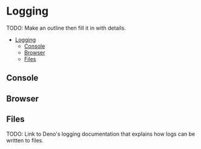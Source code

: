 # Logging

TODO: Make an outline then fill it in with details.

- [Logging](#logging)
  - [Console](#console)
  - [Browser](#browser)
  - [Files](#files)

## Console

## Browser

## Files

TODO: Link to Deno's logging documentation that explains how logs can be written
to files.
